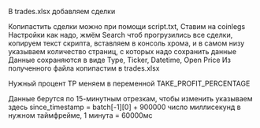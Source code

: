 В trades.xlsx добавляем сделки

Копипастить сделки можно при помощи script.txt, Ставим на coinlegs Настройки как надо, жмём Search чтоб прогрузились все сделки, копируем текст скрипта, вставляем в консоль хрома, и в самом низу указываем количество страниц, с которых надо сохранить данные
Данные сохраняются в виде 
Type, Ticker, Datetime, Open Price
Из полученного файла копипастим в trades.xlsx

Нужный процент TP меняем в переменной TAKE_PROFIT_PERCENTAGE

Данные берутся по 15-минутным отрезкам, чтобы изменить указываем здесь since_timestamp = batch[-1][0] + 900000 число миллисекунд в нужном таймфрейме, 1 минута = 60000мс

